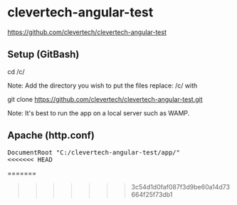 # clevertech-angular-test

https://github.com/clevertech/clevertech-angular-test


## Setup (GitBash)

cd /c/

Note: Add the directory you wish to put the files replace: /c/ with <your dir>

git clone https://github.com/clevertech/clevertech-angular-test.git

Note: It's best to run the app on a local server such as WAMP.

## Apache (http.conf)

<pre>
DocumentRoot "C:/clevertech-angular-test/app/"
<<<<<<< HEAD
</pre>
=======
</pre>
>>>>>>> 3c54d1d0faf087f3d9be60a14d73664f25f73db1
